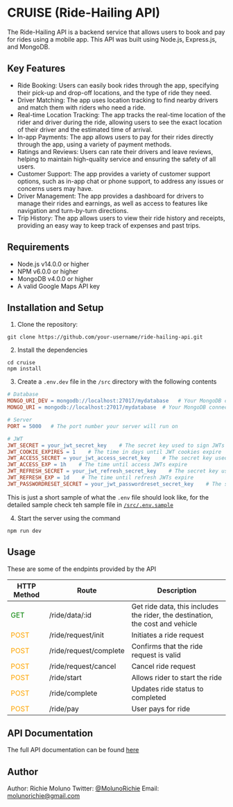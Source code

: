 # CRUISE (Ride-Hailing API)
The Ride-Hailing API is a backend service that allows users to book and pay for rides using a mobile app. This API was built using Node.js, Express.js, and MongoDB.

## Key Features

- Ride Booking: Users can easily book rides through the app, specifying their pick-up and drop-off locations, and the type of ride they need.
- Driver Matching: The app uses location tracking to find nearby drivers and match them with riders who need a ride.
- Real-time Location Tracking: The app tracks the real-time location of the rider and driver during the ride, allowing users to see the exact location of their driver and the estimated time of arrival.
- In-app Payments: The app allows users to pay for their rides directly through the app, using a variety of payment methods.
- Ratings and Reviews: Users can rate their drivers and leave reviews, helping to maintain high-quality service and ensuring the safety of all users.
- Customer Support: The app provides a variety of customer support options, such as in-app chat or phone support, to address any issues or concerns users may have.
- Driver Management: The app provides a dashboard for drivers to manage their rides and earnings, as well as access to features like navigation and turn-by-turn directions.
- Trip History: The app allows users to view their ride history and receipts, providing an easy way to keep track of expenses and past trips.


## Requirements

- Node.js v14.0.0 or higher
- NPM v6.0.0 or higher
- MongoDB v4.0.0 or higher
- A valid Google Maps API key

## Installation and Setup

1. Clone the repository:
```
git clone https://github.com/your-username/ride-hailing-api.git
```

2. Install the dependencies
```
cd cruise
npm install
```

3. Create a `.env.dev` file in the `/src` directory with the following contents
```makefile
# Database
MONGO_URI_DEV = mongodb://localhost:27017/mydatabase   # Your MongoDB connection string if you run `npm run dev`
MONGO_URI = mongodb://localhost:27017/mydatabase  # Your MongoDB connection string if your run `npm start`

# Server
PORT = 5000   # The port number your server will run on

# JWT
JWT_SECRET = your_jwt_secret_key    # The secret key used to sign JWTs
JWT_COOKIE_EXPIRES = 1    # The time in days until JWT cookies expire
JWT_ACCESS_SECRET = your_jwt_access_secret_key    # The secret key used to sign access JWTs
JWT_ACCESS_EXP = 1h    # The time until access JWTs expire
JWT_REFRESH_SECRET = your_jwt_refresh_secret_key    # The secret key used to sign refresh JWTs
JWT_REFRESH_EXP = 1d    # The time until refresh JWTs expire
JWT_PASSWORDRESET_SECRET = your_jwt_passwordreset_secret_key    # The secret key used to sign password reset JWTs
```
This is just a short sample of what the `.env` file should look like, for the detailed sample check teh sample file in [`/src/.env.sample`](./src/.env.sample)


4. Start the server using the command
```
npm run dev
```

## Usage
These are some of the endpints provided by the API
<table>
  <thead>
    <tr>
      <th>HTTP Method</th>
      <th>Route</th>
      <th>Description</th>
    </tr>
  </thead>
  <tbody>
    <tr>
      <td style="color: green">GET</td>
      <td>/ride/data/:id</td>
      <td>Get ride data, this includes the rider, the destination, the cost and vehicle</td>
    </tr>
    <tr>
      <td style="color: orange">POST</td>
      <td>/ride/request/init</td>
      <td>Initiates a ride request</td>
    </tr>
    <tr>
      <td style="color: orange">POST</td>
      <td>/ride/request/complete</td>
      <td>Confirms that the ride request is valid</td>
    </tr>
    <tr>
      <td style="color: orange">POST</td>
      <td>/ride/request/cancel</td>
      <td>Cancel ride request</td>
    </tr>
    <tr>
      <td style="color: orange">POST</td>
      <td>/ride/start</td>
      <td>Allows rider to start the ride</td>
    </tr>
    <tr>
      <td style="color: orange">POST</td>
      <td>/ride/complete</td>
      <td>Updates ride status to completed</td>
    </tr>
    <tr>
      <td style="color: orange">POST</td>
      <td>/ride/pay</td>
      <td>User pays for ride</td>
    </tr>
  </tbody>
</table>

## API Documentation
The full API documentation can be found [here](https://documenter.getpostman.com/view/20633788/2s93JwPhRx)


## Author
Author: Richie Moluno
Twitter: [@MolunoRichie](https://twitter.com/MolunoRichie)
Email: molunorichie@gmail.com
